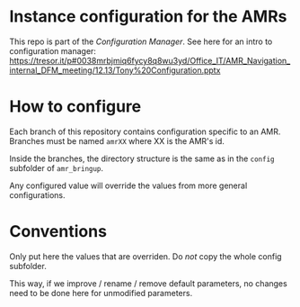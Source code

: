 # Instance configuration for the AMRs

This repo is part of the *Configuration Manager*. See here for an intro to configuration manager: https://tresor.it/p#0038mrbjmiq6fycy8q8wu3yd/Office_IT/AMR_Navigation_internal_DFM_meeting/12.13/Tony%20Configuration.pptx

# How to configure
Each branch of this repository contains configuration specific to an AMR. Branches must be named `amrXX` where XX is the AMR's id. 

Inside the branches, the directory structure is the same as in the `config` subfolder of `amr_bringup`.

Any configured value will override the values from more general configurations.

# Conventions

Only put here the values that are overriden. Do *not*  copy the whole config subfolder.

This way, if we improve / rename / remove default parameters, no changes need to be done here for unmodified parameters.
